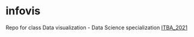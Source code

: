 # infovis
Repo for class Data visualization - Data Science specialization [ITBA_2021](https://www.itba.edu.ar/)





